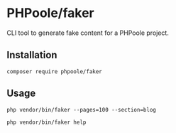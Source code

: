 # PHPoole/faker

CLI tool to generate fake content for a PHPoole project.

## Installation

```shell
composer require phpoole/faker
```

## Usage

```shell
php vendor/bin/faker --pages=100 --section=blog
```

```shell
php vendor/bin/faker help
```
